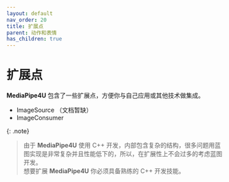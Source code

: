 ```yaml
---
layout: default
nav_order: 20
title: 扩展点
parent: 动作和表情
has_children: true
---
```

# 扩展点

**MediaPipe4U** 包含了一些扩展点，方便你与自己应用或其他技术做集成。 

- ImageSource  （文档暂缺）
- ImageConsumer  

{: .note}
> 由于 **MediaPipe4U** 使用 C++ 开发，内部包含复杂的结构，很多问题用蓝图实现是非常复杂并且性能低下的，所以，在扩展性上不会过多的考虑蓝图开发。   
> 想要扩展 **MediaPipe4U** 你必须具备熟练的 C++ 开发技能。

